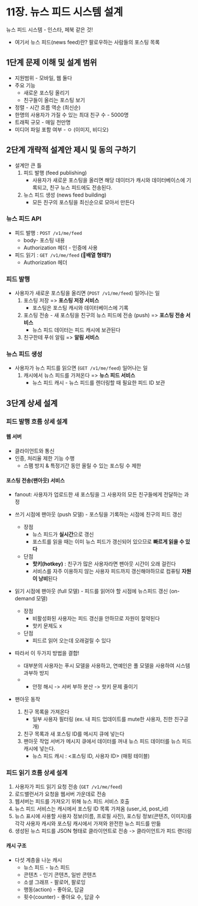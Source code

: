 # 11장. 뉴스 피드 시스템 설계

뉴스 피드 시스템 - 인스타, 페북 같은 것!

- 여기서 뉴스 피드(news feed)란? 팔로우하는 사람들의 포스팅 목록

## 1단계 문제 이해 및 설계 범위

- 지원범위 - 모바일, 웹 둘다
- 주요 기능
  - 새로운 포스팅 올리기
  - 친구들이 올리는 포스팅 보기
- 정렬 - 시간 흐름 역순 (최신순)
- 한명의 사용자가 가질 수 있는 최대 친구 수 - 5000명
- 트래픽 규모 - 매일 천만명
- 미디어 파일 포함 여부 - ㅇ (이미지, 비디오)

## 2단계 개략적 설계안 제시 및 동의 구하기

- 설계안 큰 틀
  1.  피드 발행 (feed publishing)
      - 사용자가 새로운 포스팅을 올리면 해당 데이터가 캐시와 데이터베이스에 기록되고, 친구 뉴스 피드에도 전송된다.
  2.  뉴스 피드 생성 (news feed building)
      - 모든 친구의 포스팅을 최신순으로 모아서 만든다

### 뉴스 피드 API

- 피드 발행 : `POST /v1/me/feed`
  - body- 포스팅 내용
  - Authorization 헤더 - 인증에 사용
- 피드 읽기 : `GET /v1/me/feed` **(👀배열 형태?)**
  - Authorization 헤더

### 피드 발행

- 사용자가 새로운 포스팅을 올리면 (`POST /v1/me/feed`) 일어나는 일
  1.  포스팅 저장 => **포스팅 저장 서비스**
      - 포스팅은 포스팅 캐시와 데이터베이스에 기록
  2.  포스팅 전송 - 새 포스팅을 친구의 뉴스 피드에 전송 (push) => **포스팅 전송 서비스**
      - 뉴스 피드 데이터는 피드 캐시에 보관된다
  3.  친구한테 푸쉬 알림 => **알림 서비스**

### 뉴스 피드 생성

- 사용자가 뉴스 피드를 읽으면 (`GET /v1/me/feed`) 일어나는 일
  1.  캐시에서 뉴스 피드를 가져온다 => **뉴스 피드 서비스**
      - 뉴스 피드 캐시 - 뉴스 피드를 렌더링할 때 필요한 피드 ID 보관

## 3단계 상세 설계

### 피드 발행 흐름 상세 설계

#### 웹 서버

- 클라이언트와 통신
- 인증, 처리율 제한 기능 수행
  - 스팸 방지 & 특정기간 동안 올릴 수 있는 포스팅 수 제한

#### 포스팅 전송(팬아웃) 서비스

- fanout: 사용자가 업로드한 새 포스팅을 그 사용자의 모든 친구들에게 전달하는 과정

- 쓰기 시점에 팬아웃 (push 모델) - 포스팅을 기록하는 시점에 친구의 피드 갱신

  - 장점
    - 뉴스 피드가 **실시간**으로 갱신
    - 포스트를 읽을 때는 이미 뉴스 피드가 갱신되어 있으므로 **빠르게 읽을 수 있다**
  - 단점
    - **핫키(hotkey)** : 친구가 많은 사용자라면 팬아웃 시간이 오래 걸린다
    - 서비스를 자주 이용하지 않는 사용자 피드까지 갱신해야하므로 컴퓨팅 **자원이 낭비**된다

- 읽기 시점에 팬아웃 (full 모델) - 피드를 읽어야 할 시점에 뉴스피드 갱신 (on-demand 모델)

  - 장점
    - 비활성화된 사용자는 피드 갱신을 안하므로 자원이 절약된다
    - 핫키 문제도 x
  - 단점
    - 피드르 읽어 오는데 오래걸릴 수 있다

- 따라서 이 두가지 방법을 결합!

  - 대부분의 사용자는 푸시 모델을 사용하고, 연예인은 풀 모델을 사용하여 시스템 과부하 방지
  - - 안정 해시 -> 서버 부하 분산 -> 핫키 문제 줄이기

- 팬아웃 동작
  1.  친구 목록을 가져온다
      - 일부 사용자 필터링 (ex. 내 피드 업데이트를 mute한 사용자, 친한 친구공개)
  2.  친구 목록과 새 포스팅 ID를 메시지 큐에 넣는다
  3.  팬아웃 작업 서버가 메시지 큐에서 데이터를 꺼내 뉴스 피드 데이터를 뉴스 피드 캐시에 넣는다.
      - 뉴스 피드 캐시 : <포스팅 ID, 사용자 ID> (매핑 테이블)

### 피드 읽기 흐름 상세 설계

1. 사용자가 피드 읽기 요청 전송 (`GET /v1/me/feed`)
2. 로드밸런서가 요청을 웹서버 가운데로 전송
3. 웹서버는 피드를 가져오기 위해 뉴스 피드 서비스 호출
4. 뉴스 피드 서비스는 캐시에서 포스팅 ID 목록 가져옴 (user_id, post_id)
5. 뉴스 표시에 사용할 사용자 정보(이름, 프로필 사진), 포스팅 정보(콘텐츠, 이미지)를 각각 사용자 캐시와 포스팅 캐시에서 가져와 완전한 뉴스 피드를 만듦
6. 생성된 뉴스 피드를 JSON 형태로 클라이언트로 전송 -> 클라이언트가 피드 랜더링

#### 캐시 구조

- 다섯 계층을 나눈 캐시
  - 뉴스 피드 - 뉴스 피드
  - 콘텐츠 - 인기 콘텐츠, 일반 콘텐츠
  - 소셜 그래프 - 팔로어, 팔로잉
  - 행동(action) - 좋아요, 답글
  - 횟수(counter) - 좋아요 수, 답글 수
